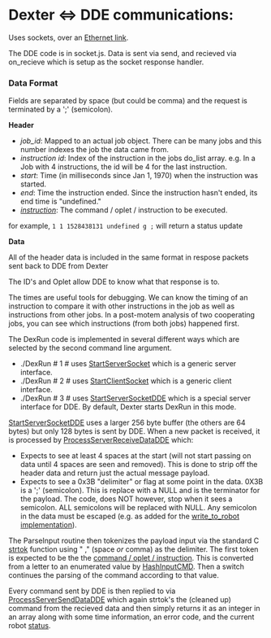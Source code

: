 # Dexter <=> DDE communications: 

Uses sockets, over an [Ethernet link](Dexter-Networking).

The DDE code is in socket.js. Data is sent via send, and recieved via on_recieve which is setup as the socket response handler. 

### Data Format
Fields are separated by space (but could be comma) and the request is terminated by a ';' (semicolon).

**Header**

- ​<i>job_id</i>: Mapped to an actual job object. There can be many jobs and this number indexes the job the data came from.
- _instruction id_: Index of the instruction in the jobs do_list array. e.g. In a Job with 4 instructions, the id will be 4 for the last instruction. 
- _start_: Time (in milliseconds since Jan 1, 1970) when the instruction was started.
- _end_: Time the instruction ended. Since the instruction hasn't ended, its end time is "undefined."
- [_instruction_](Command-oplet-instruction): The command / oplet / instruction to be executed.

for example, `1 1 1528438131 undefined g ;` will return a status update

**Data**

All of the header data is included in the same format in respose packets sent back to DDE from Dexter

The ID's and Oplet allow DDE to know what that response is to. 

The times are useful tools for debugging. We can know the timing of an instruction to compare it with other instructions in the job as well as instructions from other jobs. In a post-motem analysis of two cooperating jobs, you can see which instructions (from both jobs) happened first.​

The DexRun code is implemented in several different ways which are selected by the second command line argument. 
* ./DexRun # 1 # uses [StartServerSocket](../search?utf8=%E2%9C%93&q=StartServerSocket+filename%3ADexRun.c&type=) which is a generic server interface. 
* ./DexRun # 2 # uses [StartClientSocket](../search?utf8=%E2%9C%93&q=StartClientSocket+filename%3ADexRun.c&type=) which is a generic client interface. 
* ./DexRun # 3 # uses [StartServerSocketDDE](../search?utf8=%E2%9C%93&q=StartServerSocketDDE+filename%3ADexRun.c&type=) which is a special server interface for DDE. By default, Dexter starts DexRun in this mode.

[StartServerSocketDDE](../search?utf8=%E2%9C%93&q=StartServerSocketDDE+filename%3ADexRun.c&type=) uses a larger 256 byte buffer (the others are 64 bytes) but only 128 bytes is sent by DDE. When a new packet is received, it is processed by [ProcessServerReceiveDataDDE](../search?utf8=%E2%9C%93&q=ProcessServerReceiveDataDDE+filename%3ADexRun.c&type=)  which:
* Expects to see at least 4 spaces at the start (will not start passing on data until 4 spaces are seen and removed). This is done to strip off the header data and return just the actual message payload.
* Expects to see a 0x3B "delimiter" or flag at some point in the data. 0X3B is a ';' (semicolon). This is replace with a NULL and is the terminator for the payload. The code, does NOT however, stop when it sees a semicolon. ALL semicolons will be replaced with NULL. Any semicolon in the data must be escaped (e.g. as added for the [write_to_robot implementation](https://github.com/HaddingtonDynamics/Dexter/commit/d54dba59f23a629d92783c3f018deb41a0415770)). 

The ParseInput routine then tokenizes the payload input via the standard C [strtok](http://www.massmind.org/techref/language/ccpp/cref/FUNCTIONS/strtok.html) function using " ," (space _or_ comma) as the delimiter. The first token is expected to be the the [command / oplet / instruction](Command-oplet-instruction). This is converted from a letter to an enumerated value by [HashInputCMD](../search?utf8=%E2%9C%93&q=HashInputCMD+filename%3ADexRun.c&type=). Then a switch continues the parsing of the command according to that value. 

Every command sent by DDE is then replied to via [ProcessServerSendDataDDE](../search?utf8=%E2%9C%93&q=ProcessServerSendDataDDE+filename%3ADexRun.c&type=) which again strtok's the (cleaned up) command from the recieved data and then simply returns it as an integer in an array along with some time information, an error code, and the current robot [status](status-data).

